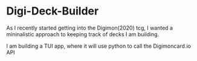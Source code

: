 # Digi-Deck-Builder
As I recently started getting into the Digimon(2020) tcg, I wanted a mininalistic approach to keeping track of decks I am building.

I am building a TUI app, where it will use python to call the Digimoncard.io API
